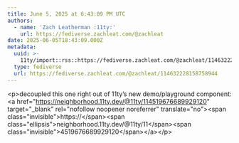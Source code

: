 ```yaml
---
title: June 5, 2025 at 6:43:09 PM UTC
authors:
  - name: 'Zach Leatherman :11ty:'
    url: https://fediverse.zachleat.com/@zachleat
date: 2025-06-05T18:43:09.000Z
metadata:
  uuid: >-
    11ty/import::rss::https://fediverse.zachleat.com/@zachleat/114632228158758944
  type: fediverse
  url: https://fediverse.zachleat.com/@zachleat/114632228158758944
---
```

\<p>decoupled this one right out of 11ty’s new demo/playground component: \<a href="https://neighborhood.11ty.dev/@11ty/114519676689929120" target="\_blank" rel="nofollow noopener noreferrer" translate="no">\<span class="invisible">https://\</span>\<span class="ellipsis">neighborhood.11ty.dev/@11ty/11\</span>\<span class="invisible">4519676689929120\</span>\</a>\</p>